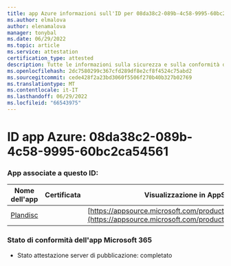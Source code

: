 ```yaml
---
title: app Azure informazioni sull'ID per 08da38c2-089b-4c58-9995-60bc2ca54561
ms.author: elmalova
author: elenamalova
manager: tonybal
ms.date: 06/29/2022
ms.topic: article
ms.service: attestation
certification_type: attested
description: Tutte le informazioni sulla sicurezza e sulla conformità disponibili per 08da38c2-089b-4c58-9995-60bc2ca54561.
ms.openlocfilehash: 2dc7580299c367cfd289df8e2cf8f4524c75abd2
ms.sourcegitcommit: cede428f2a23bd3060f5506f270b40b327b02769
ms.translationtype: MT
ms.contentlocale: it-IT
ms.lasthandoff: 06/29/2022
ms.locfileid: "66543975"
---
```

# <a name="azure-app-id-08da38c2-089b-4c58-9995-60bc2ca54561"></a>ID app Azure: 08da38c2-089b-4c58-9995-60bc2ca54561


### <a name="apps-associated-with-this-id"></a>App associate a questo ID:
| **Nome dell'app** | **Certificata** | **Visualizzazione in AppSource** |
|--------------|---------------|-----------------------|
| [Plandisc](../forward/WA200003869.md) |  | [https://appsource.microsoft.com/product/office/WA200003869](https://appsource.microsoft.com/product/office/WA200003869) |

### <a name="microsoft-365-app-compliance-status"></a>Stato di conformità dell'app Microsoft 365
- Stato attestazione server di pubblicazione: completato
